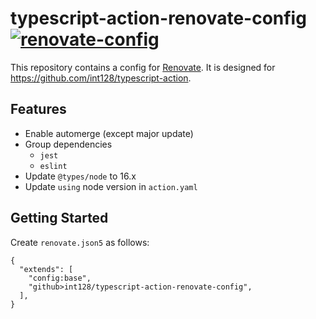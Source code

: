 # typescript-action-renovate-config [![renovate-config](https://github.com/int128/typescript-action-renovate-config/actions/workflows/renovate-config.yaml/badge.svg)](https://github.com/int128/typescript-action-renovate-config/actions/workflows/renovate-config.yaml)

This repository contains a config for [Renovate](https://docs.renovatebot.com).
It is designed for https://github.com/int128/typescript-action.


## Features
- Enable automerge (except major update)
- Group dependencies
  - `jest`
  - `eslint`
- Update `@types/node` to 16.x
- Update `using` node version in `action.yaml`


## Getting Started

Create `renovate.json5` as follows:

```json5
{
  "extends": [
    "config:base",
    "github>int128/typescript-action-renovate-config",
  ],
}
```
